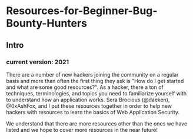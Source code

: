 <h1>Resources-for-Beginner-Bug-Bounty-Hunters</h1>
<h2>Intro</h2>
<h3>current version: 2021</h3>
<p>There are a number of new hackers joining the community on a regular basis and more than often the first thing they ask is "How do I get started and what are some good resources?". As a hacker, there a ton of techniques, terminologies, and topics you need to familiarize yourself with to understand how an application works. Sera Brocious (@daeken), @0xAshFox, and I put these resources together in order to help new hackers with resources to learn the basics of Web Application Security.

We understand that there are more resources other than the ones we have listed and we hope to cover more resources in the near future!</p>

